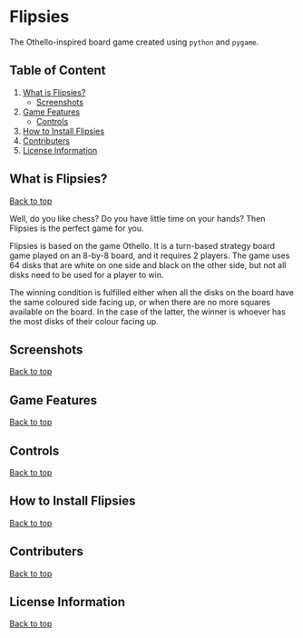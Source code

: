 # Flipsies

The Othello-inspired board game created using `python` and `pygame`.

## Table of Content

1. [What is Flipsies?](#intro) 
    - [Screenshots](#screen)
2. [Game Features](#feature)
    - [Controls](#control)
<a name="top"></a> 
3. [How to Install Flipsies](#install) 
4. [Contributers](#contrib)
5. [License Information](#license)

## <a name="intro"></a>What is Flipsies?
[Back to top](#top)

Well, do you like chess? Do you have little time on your hands? Then Flipsies is the perfect game for you. 

Flipsies is based on the game Othello. It is a turn-based strategy board game played on an 8-by-8 board, and it requires 2 players. The game uses 64 disks that are white on one side and black on the other side, but not all disks need to be used for a player to win. 

The winning condition is fulfilled either when all the disks on the board have the same coloured side facing up, or when there are no more squares available on the board. In the case of the latter, the winner is whoever has the most disks of their colour facing up.

## <a name="screen"></a>Screenshots
[Back to top](#top)

## <a name="feature"></a>Game Features
[Back to top](#top)

## <a name="control"></a>Controls
[Back to top](#top)

## <a name="install"></a>How to Install Flipsies
[Back to top](#top)

## <a name="contrib"></a>Contributers
[Back to top](#top)

## <a name="license"></a>License Information
[Back to top](#top)
